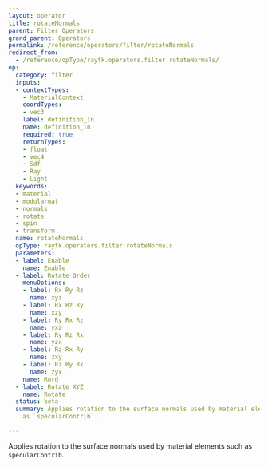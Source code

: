 ```yaml
---
layout: operator
title: rotateNormals
parent: Filter Operators
grand_parent: Operators
permalink: /reference/operators/filter/rotateNormals
redirect_from:
  - /reference/opType/raytk.operators.filter.rotateNormals/
op:
  category: filter
  inputs:
  - contextTypes:
    - MaterialContext
    coordTypes:
    - vec3
    label: definition_in
    name: definition_in
    required: true
    returnTypes:
    - float
    - vec4
    - Sdf
    - Ray
    - Light
  keywords:
  - material
  - modularmat
  - normals
  - rotate
  - spin
  - transform
  name: rotateNormals
  opType: raytk.operators.filter.rotateNormals
  parameters:
  - label: Enable
    name: Enable
  - label: Rotate Order
    menuOptions:
    - label: Rx Ry Rz
      name: xyz
    - label: Rx Rz Ry
      name: xzy
    - label: Ry Rx Rz
      name: yxz
    - label: Ry Rz Rx
      name: yzx
    - label: Rz Rx Ry
      name: zxy
    - label: Rz Ry Rx
      name: zyx
    name: Rord
  - label: Rotate XYZ
    name: Rotate
  status: beta
  summary: Applies rotation to the surface normals used by material elements such
    as `specularContrib`.

---
```



Applies rotation to the surface normals used by material elements such as `specularContrib`.